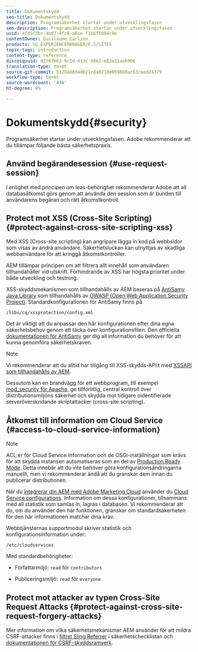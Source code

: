 ```yaml
---
title: Dokumentskydd
seo-title: Dokumentskydd
description: Programsäkerhet startar under utvecklingsfasen
seo-description: Programsäkerhet startar under utvecklingsfasen
uuid: efd5f3bc-da07-4fc8-a6ce-f1e6f5084c9e
contentOwner: Guillaume Carlino
products: SG_EXPERIENCEMANAGER/6.5/SITES
topic-tags: introduction
content-type: reference
discoiquuid: d2267663-6c1d-413c-9862-e82e21ae6906
translation-type: tm+mt
source-git-commit: 5128a08d4db21cda821de0698b0ac63ceed24379
workflow-type: tm+mt
source-wordcount: '434'
ht-degree: 0%

---
```



# Dokumentskydd{#security}

Programsäkerhet startar under utvecklingsfasen. Adobe rekommenderar att du tillämpar följande bästa säkerhetspraxis.

## Använd begärandesession {#use-request-session}

I enlighet med principen om leas-behörighet rekommenderar Adobe att all databasåtkomst görs genom att använda den session som är bunden till användarens begäran och rätt åtkomstkontroll.

## Protect mot XSS (Cross-Site Scripting) {#protect-against-cross-site-scripting-xss}

Med XSS (Cross-site scripting) kan angripare lägga in kod på webbsidor som visas av andra användare. Säkerhetsluckan kan utnyttjas av skadliga webbanvändare för att kringgå åtkomstkontroller.

AEM tillämpar principen om att filtrera allt innehåll som användaren tillhandahåller vid utskrift. Förhindrande av XSS har högsta prioritet under både utveckling och testning.

XSS-skyddsmekanismen som tillhandahålls av AEM baseras på [AntiSamy Java Library](https://www.owasp.org/index.php/Category:OWASP_AntiSamy_Project) som tillhandahålls av [OWASP (Open Web Application Security Project)](https://www.owasp.org/). Standardkonfigurationen för AntiSamy finns på

`/libs/cq/xssprotection/config.xml`

Det är viktigt att du anpassar den här konfigurationen efter dina egna säkerhetsbehov genom att täcka över konfigurationsfilen. Den officiella [dokumentationen för AntiSamy](https://www.owasp.org/index.php/Category:OWASP_AntiSamy_Project) ger dig all information du behöver för att kunna genomföra säkerhetskraven.

>[!NOTE]
>
>Vi rekommenderar att du alltid har tillgång till XSS-skydds-API:t med [XSSAPI som tillhandahålls av AEM](https://helpx.adobe.com/experience-manager/6-5/sites/developing/using/reference-materials/javadoc/com/adobe/granite/xss/XSSAPI.html).

Dessutom kan en brandvägg för ett webbprogram, till exempel [mod_security för Apache](https://www.modsecurity.org), ge tillförlitlig, central kontroll över distributionsmiljöns säkerhet och skydda mot tidigare oidentifierade serveröverskridande skriptattacker (cross-site scripting).

## Åtkomst till information om Cloud Service {#access-to-cloud-service-information}

>[!NOTE]
>
>ACL:er för Cloud Service Information och de OSGi-inställningar som krävs för att skydda instansen automatiseras som en del av [Production Ready Mode](/help/sites-administering/production-ready.md). Detta innebär att du inte behöver göra konfigurationsändringarna manuellt, men vi rekommenderar ändå att du granskar dem innan du publicerar distributionen.

När du [integrerar din AEM med Adobe Marketing Cloud](/help/sites-administering/marketing-cloud.md) använder du [Cloud Service configurations](/help/sites-developing/extending-cloud-config.md). Information om dessa konfigurationer, tillsammans med all statistik som samlas in, lagras i databasen. Vi rekommenderar att du, om du använder den här funktionen, granskar om standardsäkerheten för den här informationen matchar dina krav.

Webbtjänsternas supportmodul skriver statistik och konfigurationsinformation under:

`/etc/cloudservices`

Med standardbehörigheter:

* Författarmiljö: `read` för `contributors`

* Publiceringsmiljö: `read` för `everyone`

## Protect mot attacker av typen Cross-Site Request Attacks {#protect-against-cross-site-request-forgery-attacks}

Mer information om vilka säkerhetsmekanismer AEM använder för att mildra CSRF-attacker finns i [filtret Sling Referrer](/help/sites-administering/security-checklist.md#protect-against-cross-site-request-forgery) i säkerhetschecklistan och [dokumentationen för CSRF-skyddsramverk](/help/sites-developing/csrf-protection.md).